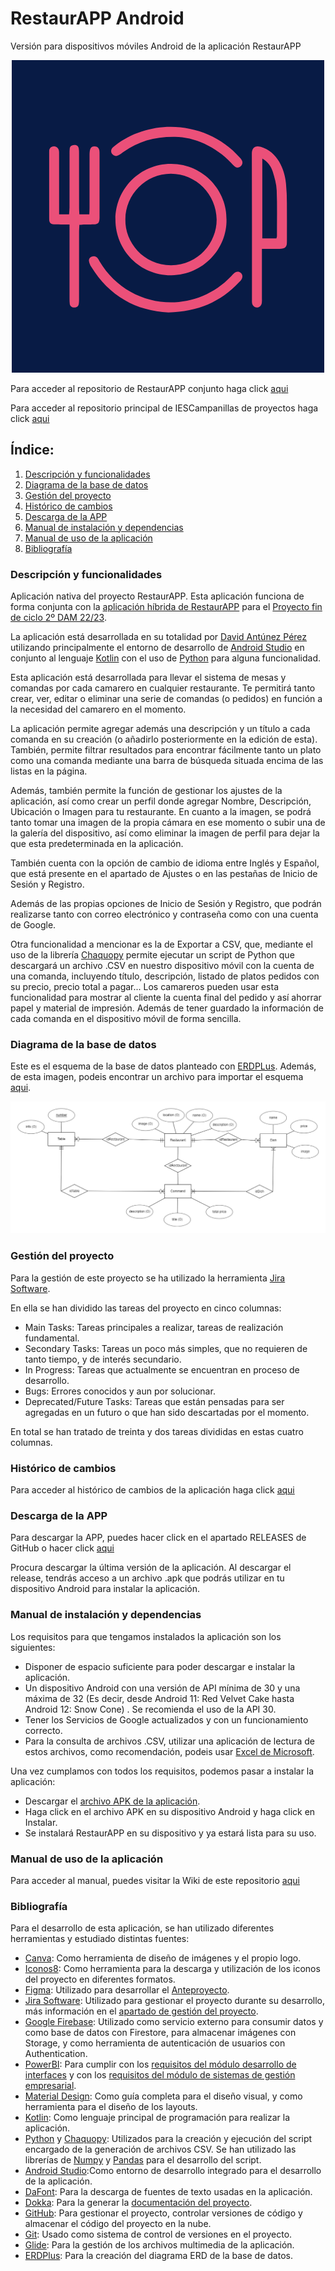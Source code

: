 # RestaurAPP Android

Versión para dispositivos móviles Android de la aplicación RestaurAPP

<p align="center">
   <img src="restaurapp_android.png">
</p>

Para acceder al repositorio de RestaurAPP conjunto haga click [aqui](https://github.com/DavidAntunezPerez/RestaurAPP)

Para acceder al repositorio principal de IESCampanillas de proyectos haga click [aqui](https://github.com/IESCampanillas/proyectos-dam-2023)

## Índice: 
1. [Descripción y funcionalidades](#descripción-y-funcionalidades)
2. [Diagrama de la base de datos](#diagrama-de-la-base-de-datos)
3. [Gestión del proyecto](#gestión-del-proyecto)
4. [Histórico de cambios](#histórico-de-cambios)
5. [Descarga de la APP](#descarga-de-la-app)
6. [Manual de instalación y dependencias](#manual-de-instalación-y-dependencias)
7. [Manual de uso de la aplicación](#manual-de-uso-de-la-aplicación)
8. [Bibliografía](#bibliografía)

### Descripción y funcionalidades

Aplicación nativa del proyecto RestaurAPP. 
Esta aplicación funciona de forma conjunta con la [aplicación híbrida de RestaurAPP](https://github.com/AleCueto/restauraap) para el [Proyecto fin de ciclo 2º DAM 22/23](https://github.com/IESCampanillas/proyectos-dam-2023). 

La aplicación está desarrollada en su totalidad por [David Antúnez Pérez](https://github.com/DavidAntunezPerez) utilizando principalmente el entorno de desarrollo de [Android Studio](https://developer.android.com/studio) en conjunto al lenguaje [Kotlin](https://kotlinlang.org/) con el uso de [Python](https://www.python.org/) para alguna funcionalidad.

Esta aplicación está desarrollada para llevar el sistema de mesas y comandas por cada camarero en cualquier restaurante. Te permitirá tanto crear, ver, editar o eliminar una serie de comandas (o pedidos) en función a la necesidad del camarero en el momento.

La aplicación permite agregar además una descripción y un título a cada comanda en su creación (o añadirlo posteriormente en la edición de esta). También, permite filtrar resultados para encontrar fácilmente tanto un plato como una comanda mediante una barra de búsqueda situada encima de las listas en la página.

Además, también permite la función de gestionar los ajustes de la aplicación, así como crear un perfil donde agregar Nombre, Descripción, Ubicación o Imagen para tu restaurante. En cuanto a la imagen, se podrá tanto tomar una imagen de la propia cámara en ese momento o subir una de la galería del dispositivo, así como eliminar la imagen de perfil para dejar la que esta predeterminada en la aplicación.

También cuenta con la opción de cambio de idioma entre Inglés y Español, que está presente en el apartado de Ajustes o en las pestañas de Inicio de Sesión y Registro.

Además de las propias opciones de Inicio de Sesión y Registro, que podrán realizarse tanto con correo electrónico y contraseña como con una cuenta de Google.

Otra funcionalidad a mencionar es la de Exportar a CSV, que, mediante el uso de la librería [Chaquopy](https://chaquo.com/chaquopy/) permite ejecutar un script de Python que descargará un archivo .CSV en nuestro dispositivo móvil con la cuenta de una comanda, incluyendo título, descripción, listado de platos pedidos con su precio, precio total a pagar... Los camareros pueden usar esta funcionalidad para mostrar al cliente la cuenta final del pedido y así ahorrar papel y material de impresión. Además de tener guardado la información de cada comanda en el dispositivo móvil de forma sencilla.

### Diagrama de la base de datos

Este es el esquema de la base de datos planteado con [ERDPLus](https://erdplus.com/). Además, de esta imagen, podeis encontrar un archivo para importar el esquema [aqui](https://github.com/DavidAntunezPerez/RestaurAPP_Android/blob/master/erd_diagram/restaurapp_android.erdplus).

<p align="center">
   <img src="./erd_diagram/ERD_Diagram.png">
</p>

### Gestión del proyecto

Para la gestión de este proyecto se ha utilizado la herramienta [Jira Software](https://www.atlassian.com/es/software/jira).

En ella se han dividido las tareas del proyecto en cinco columnas:
 - Main Tasks: Tareas principales a realizar, tareas de realización fundamental.
 - Secondary Tasks: Tareas un poco más simples, que no requieren de tanto tiempo, y de interés secundario.
 - In Progress: Tareas que actualmente se encuentran en proceso de desarrollo.
 - Bugs: Errores conocidos y aun por solucionar.
 - Deprecated/Future Tasks: Tareas que están pensadas para ser agregadas en un futuro o que han sido descartadas por el momento.
 
 En total se han tratado de treinta y dos tareas divididas en estas cuatro columnas.
 
### Histórico de cambios

Para acceder al histórico de cambios de la aplicación haga
click [aqui](https://github.com/DavidAntunezPerez/RestaurAPP_Android/commits)

### Descarga de la APP

Para descargar la APP, puedes hacer click en el apartado RELEASES de GitHub o hacer click [aqui](https://github.com/DavidAntunezPerez/RestaurAPP_Android/releases)

Procura descargar la última versión de la aplicación. Al descargar el release, tendrás acceso a un archivo .apk que podrás utilizar en tu dispositivo Android para instalar la aplicación.

### Manual de instalación y dependencias

Los requisitos para que tengamos instalados la aplicación son los siguientes:

- Disponer de espacio suficiente para poder descargar e instalar la aplicación.
- Un dispositivo Android con una versión de API mínima de 30 y una máxima de 32 (Es decir, desde Android 11: Red Velvet Cake hasta Android 12: Snow Cone) . Se recomienda el uso de la API 30.
- Tener los Servicios de Google actualizados y con un funcionamiento correcto.
- Para la consulta de archivos .CSV, utilizar una aplicación de lectura de estos archivos, como recomendación, podeis usar [Excel de Microsoft](https://play.google.com/store/apps/details?id=com.microsoft.office.excel).

Una vez cumplamos con todos los requisitos, podemos pasar a instalar la aplicación:
- Descargar el [archivo APK de la aplicación](https://github.com/DavidAntunezPerez/RestaurAPP_Android/releases). 
- Haga click en el archivo APK en su dispositivo Android y haga click en Instalar.
- Se instalará RestaurAPP en su dispositivo y ya estará lista para su uso.

### Manual de uso de la aplicación

Para acceder al manual, puedes visitar la Wiki de este repositorio [aqui](https://github.com/DavidAntunezPerez/RestaurAPP_Android/wiki)


### Bibliografía

Para el desarrollo de esta aplicación, se han utilizado diferentes herramientas y estudiado distintas fuentes:

- [Canva](https://www.canva.com/): Como herramienta de diseño de imágenes y el propio logo.
- [Iconos8](https://iconos8.es/): Como herramienta para la descarga y utilización de los iconos del proyecto en diferentes formatos.
- [Figma](https://www.figma.com/): Utilizado para desarrollar el [Anteproyecto](https://github.com/DavidAntunezPerez/restaurapp#anteproyecto).
- [Jira Software](): Utilizado para gestionar el proyecto durante su desarrollo, más información en el [apartado de gestión del proyecto](https://github.com/DavidAntunezPerez/RestaurAPP_Android#gesti%C3%B3n-del-proyecto).
- [Google Firebase](https://firebase.google.com/): Utilizado como servicio externo para consumir datos y como base de datos con Firestore, para almacenar imágenes con Storage, y como herramienta de autenticación de usuarios con Authentication.
- [PowerBI](https://powerbi.microsoft.com/es-es/): Para cumplir con los [requisitos del módulo desarrollo de interfaces](https://github.com/IESCampanillas/proyectos-dam-2023/wiki/Desarrollo-de-Interfaces) y con los [requisitos del módulo de sistemas de gestión empresarial](https://github.com/IESCampanillas/proyectos-dam-2023/wiki/Sistemas-de-Gesti%C3%B3n-Empresarial).
- [Material Design](https://m2.material.io/): Como guía completa para el diseño visual, y como herramienta para el diseño de los layouts.
- [Kotlin](https://kotlinlang.org/): Como lenguaje principal de programación para realizar la aplicación.
- [Python](https://www.python.org/) y [Chaquopy](https://chaquo.com/chaquopy/): Utilizados para la creación y ejecución del script encargado de la generación de archivos CSV. Se han utilizado las librerías de [Numpy](https://numpy.org/) y [Pandas](https://pandas.pydata.org/) para el desarrollo del script.
- [Android Studio](https://developer.android.com/studio):Como entorno de desarrollo integrado para el desarrollo de la aplicación.
- [DaFont](https://www.dafont.com/): Para la descarga de fuentes de texto usadas en la aplicación.
- [Dokka](https://github.com/Kotlin/dokka): Para la generar la [documentación del proyecto](https://github.com/DavidAntunezPerez/RestaurAPP_Android/tree/master/documentation/dokka/htmlMultiModule).
- [GitHub](https://github.com/): Para gestionar el proyecto, controlar versiones de código y almacenar el código del proyecto en la nube.
- [Git](https://git-scm.com/): Usado como  sistema de control de versiones en el proyecto.
- [Glide](https://github.com/bumptech/glide): Para la gestión de los archivos multimedia de la aplicación.
- [ERDPlus](https://erdplus.com/): Para la creación del diagrama ERD de la base de datos.
